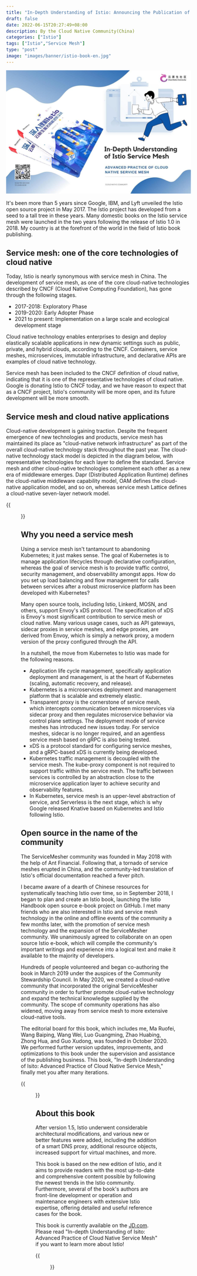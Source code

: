 ```yaml
---
title: "In-Depth Understanding of Istio: Announcing the Publication of a New Istio Book"
draft: false
date: 2022-06-15T20:27:49+08:00
description: By the Cloud Native Community(China)
categories: ["Istio"]
tags: ["Istio","Service Mesh"]
type: "post"
image: "images/banner/istio-book-en.jpg"
---
```


![](book.jpg)

It's been more than 5 years since Google, IBM, and Lyft unveiled the Istio open source project in May 2017. The Istio project has developed from a seed to a tall tree in these years. Many domestic books on the Istio service mesh were launched in the two years following the release of Istio 1.0 in 2018. My country is at the forefront of the world in the field of Istio book publishing.

## Service mesh: one of the core technologies of cloud native

Today, Istio is nearly synonymous with service mesh in China. The development of service mesh, as one of the core cloud-native technologies described by CNCF (Cloud Native Computing Foundation), has gone through the following stages.

- 2017-2018: Exploratory Phase
- 2019-2020: Early Adopter Phase
- 2021 to present: Implementation on a large scale and ecological development stage

Cloud native technology enables enterprises to design and deploy elastically scalable applications in new dynamic settings such as public, private, and hybrid clouds, according to the CNCF. Containers, service meshes, microservices, immutable infrastructure, and declarative APIs are examples of cloud native technology.

Service mesh has been included to the CNCF definition of cloud native, indicating that it is one of the representative technologies of cloud native. Google is donating Istio to CNCF today, and we have reason to expect that as a CNCF project, Istio's community will be more open, and its future development will be more smooth.

## Service mesh and cloud native applications

Cloud-native development is gaining traction. Despite the frequent emergence of new technologies and products, service mesh has maintained its place as "cloud-native network infrastructure" as part of the overall cloud-native technology stack throughout the past year. The cloud-native technology stack model is depicted in the diagram below, with representative technologies for each layer to define the standard. Service mesh and other cloud-native technologies complement each other as a new era of middleware emerges. Dapr (Distributed Application Runtime) defines the cloud-native middleware capability model, OAM defines the cloud-native application model, and so on, whereas service mesh Lattice defines a cloud-native seven-layer network model.

{{<figure title="Cloud Native Application Model" alt="Cloud Native Application Model" src="model.jpg" class="mx-auto text-center" width="80%">}}

## Why you need a service mesh

Using a service mesh isn't tantamount to abandoning Kubernetes; it just makes sense. The goal of Kubernetes is to manage application lifecycles through declarative configuration, whereas the goal of service mesh is to provide traffic control, security management, and observability amongst apps. How do you set up load balancing and flow management for calls between services after a robust microservice platform has been developed with Kubernetes?

Many open source tools, including Istio, Linkerd, MOSN, and others, support Envoy's xDS protocol. The specification of xDS is Envoy's most significant contribution to service mesh or cloud native. Many various usage cases, such as API gateways, sidecar proxies in service meshes, and edge proxies, are derived from Envoy, which is simply a network proxy, a modern version of the proxy configured through the API.

In a nutshell, the move from Kubernetes to Istio was made for the following reasons.

- Application life cycle management, specifically application deployment and management, is at the heart of Kubernetes (scaling, automatic recovery, and release).
- Kubernetes is a microservices deployment and management platform that is scalable and extremely elastic.
- Transparent proxy is the cornerstone of service mesh, which intercepts communication between microservices via sidecar proxy and then regulates microservice behavior via control plane settings. The deployment mode of service meshes has introduced new issues today. For service meshes, sidecar is no longer required, and an agentless service mesh based on gRPC is also being tested.
- xDS is a protocol standard for configuring service meshes, and a gRPC-based xDS is currently being developed.
- Kubernetes traffic management is decoupled with the service mesh. The kube-proxy component is not required to support traffic within the service mesh. The traffic between services is controlled by an abstraction close to the microservice application layer to achieve security and observability features.
- In Kubernetes, service mesh is an upper-level abstraction of service, and Serverless is the next stage, which is why Google released Knative based on Kubernetes and Istio following Istio.

## Open source in the name of the community

The ServiceMesher community was founded in May 2018 with the help of Ant Financial. Following that, a tornado of service meshes erupted in China, and the community-led translation of Istio's official documentation reached a fever pitch.

I became aware of a dearth of Chinese resources for systematically teaching Istio over time, so in September 2018, I began to plan and create an Istio book, launching the Istio Handbook open source e-book project on GitHub. I met many friends who are also interested in Istio and service mesh technology in the online and offline events of the community a few months later, with the promotion of service mesh technology and the expansion of the ServiceMesher community. We unanimously agreed to collaborate on an open source Istio e-book, which will compile the community's important writings and experience into a logical text and make it available to the majority of developers.

Hundreds of people volunteered and began co-authoring the book in March 2019 under the auspices of the Community Stewardship Council. In May 2020, we created a cloud-native community that incorporated the original ServiceMesher community in order to further promote cloud-native technology and expand the technical knowledge supplied by the community. The scope of community operations has also widened, moving away from service mesh to more extensive cloud-native tools.

The editorial board for this book, which includes me, Ma Ruofei, Wang Baiping, Wang Wei, Luo Guangming, Zhao Huabing, Zhong Hua, and Guo Xudong, was founded in October 2020. We performed further version updates, improvements, and optimizations to this book under the supervision and assistance of the publishing business. This book, "In-depth Understanding of Isito: Advanced Practice of Cloud Native Service Mesh," finally met you after many iterations.

{{<figure src="cover.jpg" title="The book cover" alt="cover" width="70%" class="mx-auto text-center">}}

## About this book

After version 1.5, Istio underwent considerable architectural modifications, and various new or better features were added, including the addition of a smart DNS proxy, additional resource objects, increased support for virtual machines, and more.

This book is based on the new edition of Istio, and it aims to provide readers with the most up-to-date and comprehensive content possible by following the newest trends in the Istio community. Furthermore, several of the book's authors are front-line development or operation and maintenance engineers with extensive Istio expertise, offering detailed and useful reference cases for the book.

This book is currently available on the [JD.com](https://item.jd.com/13200745.html). Please read "In-depth Understanding of Isito: Advanced Practice of Cloud Native Service Mesh" if you want to learn more about Istio!

{{<figure src="qrcode.jpg" alt="Buy now" class="mx-auto text-center" width="30%" link="https://item.jd.com/13200745.html" attr="[Buy now](https://item.jd.com/13200745.html)">}}


